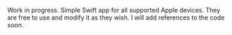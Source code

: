 Work in progress. Simple Swift app for all supported Apple devices. They are free to use and modify it as they wish. I will add references to the code soon.
